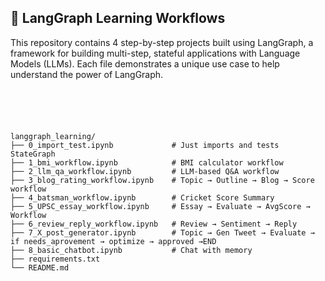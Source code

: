 ## 🚀 LangGraph Learning Workflows

This repository contains 4 step-by-step projects built using LangGraph, a framework for building multi-step, stateful applications with Language Models (LLMs). Each file demonstrates a unique use case to help understand the power of LangGraph.
```





langgraph_learning/
├── 0_import_test.ipynb             # Just imports and tests StateGraph
├── 1_bmi_workflow.ipynb            # BMI calculator workflow
├── 2_llm_qa_workflow.ipynb         # LLM-based Q&A workflow
├── 3_blog_rating_workflow.ipynb    # Topic → Outline → Blog → Score workflow
├── 4_batsman_workflow.ipynb        # Cricket Score Summary
├── 5_UPSC_essay_workflow.ipynb     # Essay → Evaluate → AvgScore → Workflow
├── 6_review_reply_workflow.ipynb   # Review → Sentiment → Reply
├── 7_X_post_generator.ipynb        # Topic → Gen Tweet → Evaluate → if needs_aprovement → optimize → approved →END
├── 8_basic_chatbot.ipynb           # Chat with memory
├── requirements.txt
└── README.md

```
